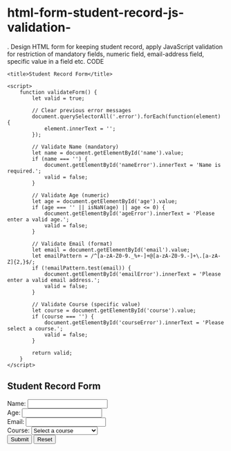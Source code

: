 # html-form-student-record-js-validation-
. Design HTML form for keeping student record, apply JavaScript validation for restriction of 
mandatory fields, numeric field, email-address field, specific value in a field etc. 
CODE
 <!DOCTYPE html>
<html>
<head>
    
    <title>Student Record Form</title>
   
    <script>
        function validateForm() {
            let valid = true;

            // Clear previous error messages
            document.querySelectorAll('.error').forEach(function(element) {
                element.innerText = '';
            });

            // Validate Name (mandatory)
            let name = document.getElementById('name').value;
            if (name === '') {
                document.getElementById('nameError').innerText = 'Name is required.';
                valid = false;
            }

            // Validate Age (numeric)
            let age = document.getElementById('age').value;
            if (age === '' || isNaN(age) || age <= 0) {
                document.getElementById('ageError').innerText = 'Please enter a valid age.';
                valid = false;
            }

            // Validate Email (format)
            let email = document.getElementById('email').value;
            let emailPattern = /^[a-zA-Z0-9._%+-]+@[a-zA-Z0-9.-]+\.[a-zA-Z]{2,}$/;
            if (!emailPattern.test(email)) {
                document.getElementById('emailError').innerText = 'Please enter a valid email address.';
                valid = false;
            }

            // Validate Course (specific value)
            let course = document.getElementById('course').value;
            if (course === '') {
                document.getElementById('courseError').innerText = 'Please select a course.';
                valid = false;
            }

            return valid;
        }
    </script>
</head>
<body>
    <div class="container">
        <h2>Student Record Form</h2>
        <form onsubmit="return validateForm()">
            <div class="form-group">
                <label for="name">Name:</label>
                <input type="text" id="name" name="name">
                <div id="nameError" class="error"></div>
            </div>
            <div class="form-group">
                <label for="age">Age:</label>
                <input type="number" id="age" name="age">
                <div id="ageError" class="error"></div>
            </div>
            <div class="form-group">
                <label for="email">Email:</label>
                <input type="email" id="email" name="email">
                <div id="emailError" class="error"></div>
            </div>
            <div class="form-group">
                <label for="course">Course:</label>
                <select id="course" name="course">
                    <option value="">Select a course</option>
                    <option value="computer science">computer science</option>
                    <option value="philosophy">philosophy</option>
                    <option value="software development">software development</option>
                    <option value="bcom">bcom</option>
                    <option value="psychology">psychology</option>
                </select>
                <div id="courseError" class="error"></div>
            </div>
            <div class="form-buttons">
                <button type="submit">Submit</button>
                <button type="reset" class="reset">Reset</button>
            </div>
        </form>
    </div>
</body>
</html>
